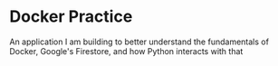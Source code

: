 # Docker Practice
An application I am building to better understand the fundamentals of Docker, Google's Firestore, and how Python interacts with that
